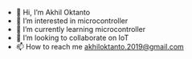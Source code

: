 - 👋 Hi, I’m Akhil Oktanto
- 👀 I’m interested in microcontroller
- 🌱 I’m currently learning microcontroller
- 💞️ I’m looking to collaborate on IoT
- 📫 How to reach me akhiloktanto.2019@gmail.com

<!---
Joeamst/Joeamst is a ✨ special ✨ repository because its `README.md` (this file) appears on your GitHub profile.
You can click the Preview link to take a look at your changes.
--->
